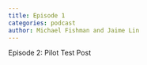 ```yaml
---
title: Episode 1
categories: podcast
author: Michael Fishman and Jaime Lin
---
```


Episode 2: Pilot
Test Post
